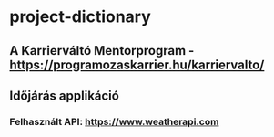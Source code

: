 # project-dictionary
## A Karrierváltó Mentorprogram - <https://programozaskarrier.hu/karriervalto/> 
## Időjárás applikáció

### Felhasznált API: <https://www.weatherapi.com>
